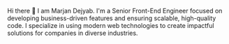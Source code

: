 Hi there 👋 I am Marjan Dejyab. I'm a Senior Front-End Engineer focused on developing business-driven features and ensuring scalable, high-quality code. I specialize in using modern web technologies to create impactful solutions for companies in diverse industries.
<!--
**marjandejyab/marjandejyab** is a ✨ _special_ ✨ repository because its `README.md` (this file) appears on your GitHub profile.

Here are some ideas to get you started:

- 🔭 I’m currently working on ...
- 🌱 I’m currently learning ...
- 👯 I’m looking to collaborate on ...
- 🤔 I’m looking for help with ...
- 💬 Ask me about ...
- 📫 How to reach me: ...
- 😄 Pronouns: ...
- ⚡ Fun fact: ...
-->
